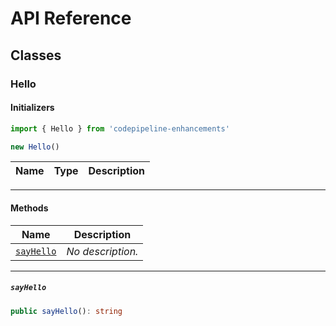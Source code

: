 # API Reference <a name="API Reference" id="api-reference"></a>



## Classes <a name="Classes" id="Classes"></a>

### Hello <a name="Hello" id="codepipeline-enhancements.Hello"></a>

#### Initializers <a name="Initializers" id="codepipeline-enhancements.Hello.Initializer"></a>

```typescript
import { Hello } from 'codepipeline-enhancements'

new Hello()
```

| **Name** | **Type** | **Description** |
| --- | --- | --- |

---

#### Methods <a name="Methods" id="Methods"></a>

| **Name** | **Description** |
| --- | --- |
| <code><a href="#codepipeline-enhancements.Hello.sayHello">sayHello</a></code> | *No description.* |

---

##### `sayHello` <a name="sayHello" id="codepipeline-enhancements.Hello.sayHello"></a>

```typescript
public sayHello(): string
```





